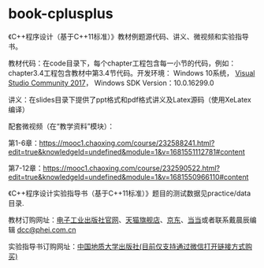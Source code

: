 # book-cplusplus
《C++程序设计（基于C++11标准）》教材例题源代码、讲义、微视频和实验指导书。

教材代码：在code目录下，每个chapter工程包含每一小节的代码，例如：chapter3.4工程包含教材中第3.4节代码。开发环境： Windows 10系统， [Visual Studio Community 2017][vs2017]， Windows SDK Version：10.0.16299.0

讲义：在slides目录下提供了ppt格式和pdf格式讲义及Latex源码（使用XeLatex编译）

配套微视频（在“教学资料”模块）：

第1-6章：https://mooc1.chaoxing.com/course/232588241.html?edit=true&knowledgeId=undefined&module=1&v=1681551112781#content

第7-12章：https://mooc1.chaoxing.com/course/232590522.html?edit=true&knowledgeId=undefined&module=1&v=1681550966110#content

《C++程序设计实验指导书（基于C++11标准）》题目的测试数据见practice/data目录.

教材订购网址：[电子工业出版社官网][phei]、[天猫旗舰店][tianmao]、[京东][jd]、[当当][dangdang]或者联系戴晨辰编辑 dcc@phei.com.cn

实验指导书订购网址：[中国地质大学出版社(目前仅支持通过微信打开链接方式购买)][cugp]

[vs2017]: https://visualstudio.microsoft.com/vs/community/
[miktex_]: https://miktex.org/download
[texlive_]: https://tug.org/texlive/acquire-netinstall.html
[phei]: https://www.phei.com.cn/module/goods/wssd_content.jsp?bookid=52723
[tianmao]: https://detail.tmall.com/item.htm?spm=a1z10.5-b.w4011-17538325040.26.129d66dbA1Cn8D&id=576915359900&rn=de470f45922c94391043e09f1304e7e9&abbucket=3
[jd]: https://item.jd.com/12424029.html?dist=jd
[dangdang]: http://product.dangdang.com/25338942.html
[cugp]: https://mp.weixin.qq.com/s/EUAdZgiT1l4uOBOaNujrvQ
